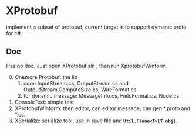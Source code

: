 # XProtobuf
implement a subset of protobuf, current target is to support dymanic proto for c#.

## Doc

Has no doc. Just open XProtobuf.sln , then run XprotobufWinform.

0. Onemore.Protobuf: the lib
    1. core: InputStream.cs, OutputStream.cs and OutputStream.ComputeSize.cs, WireFormat.cs
    2. for dynamic message: MessageInfo.cs, FieldFormat.cs, Node.cs 
1. ConsoleText: simple test
2. XProtobufWinform: then editor, can editor message, can gen *.proto and *.cs.
2. XSerialize: serialize tool, use in save file and **`Util.Clone<T>(T obj)`**.